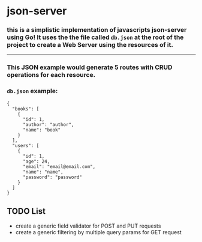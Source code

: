 # json-server

### this is a simplistic implementation of javascripts json-server using Go! It uses the the file called `db.json` at the root of the project to create a Web Server using the resources of it.

---

### This JSON example would generate 5 routes with CRUD operations for each resource.

### `db.json` example:

```
{
  "books": [
    {
      "id": 1,
      "author": "author",
      "name": "book"
    }
  ],
  "users": [
    {
      "id": 1,
      "age": 24,
      "email": "email@email.com",
      "name": "name",
      "password": "password"
    }
  ]
}
```

## TODO List

- create a generic field validator for POST and PUT requests
- create a generic filtering by multiple query params for GET request
